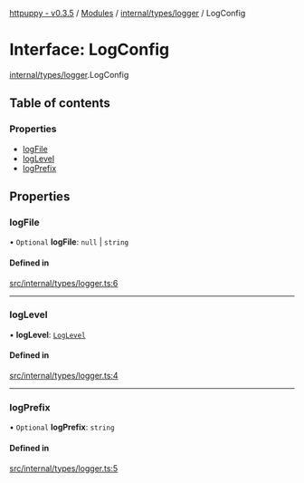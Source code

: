 [httpuppy - v0.3.5](../README.md) / [Modules](../modules.md) / [internal/types/logger](../modules/internal_types_logger.md) / LogConfig

# Interface: LogConfig

[internal/types/logger](../modules/internal_types_logger.md).LogConfig

## Table of contents

### Properties

- [logFile](internal_types_logger.LogConfig.md#logfile)
- [logLevel](internal_types_logger.LogConfig.md#loglevel)
- [logPrefix](internal_types_logger.LogConfig.md#logprefix)

## Properties

### logFile

• `Optional` **logFile**: ``null`` \| `string`

#### Defined in

[src/internal/types/logger.ts:6](https://github.com/abschill/httpuppy/blob/ee38a23/src/internal/types/logger.ts#L6)

___

### logLevel

• **logLevel**: [`LogLevel`](../modules/internal_types_logger.md#loglevel)

#### Defined in

[src/internal/types/logger.ts:4](https://github.com/abschill/httpuppy/blob/ee38a23/src/internal/types/logger.ts#L4)

___

### logPrefix

• `Optional` **logPrefix**: `string`

#### Defined in

[src/internal/types/logger.ts:5](https://github.com/abschill/httpuppy/blob/ee38a23/src/internal/types/logger.ts#L5)
